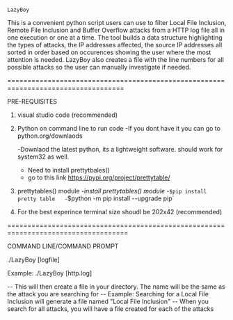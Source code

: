                                                                           LazyBoy

This is a convenient python script users can use to filter Local File Inclusion, Remote File Inclusion and Buffer Overflow attacks from a HTTP log file all in one execution or one at a time. The tool builds a data structure highlighting the types of attacks, the IP addresses affected, the source IP addresses all sorted in order based on occurences showing the user where the most attention is needed. LazyBoy also creates a file with the line numbers for all possible attacks so the user can manually investigate if needed. 

===================================================================================

PRE-REQUISITES

1) visual studio code (recommended) 
2) Python on command line to run code
   -If you dont have it you can go to python.org/downlaods

    -Downlaod the latest python, its a lightweight software. should work for system32 as well. 

    - Need to install prettytbales()
    - go to this link https://pypi.org/project/prettytable/

3) prettytables() module
   -*install prettytables() module* 
   -`$pip install pretty table  
   -`$python -m pip install --upgrade pip`

4) For the best experince terminal size shoudl be 202x42 (recommended)

====================================================================================

COMMAND LINE/COMMAND PROMPT

./LazyBoy [logfile]

Example: ./LazyBoy [http.log]
 
   -- This will then create a file in your directory. The name will be the same as the attack you are searching for
   -- Example: Searching for a Local File Inclusion will generate a file named "Local File Inclusion"
       -- When you search for all attacks, you will have a file created for each of the attacks
    
